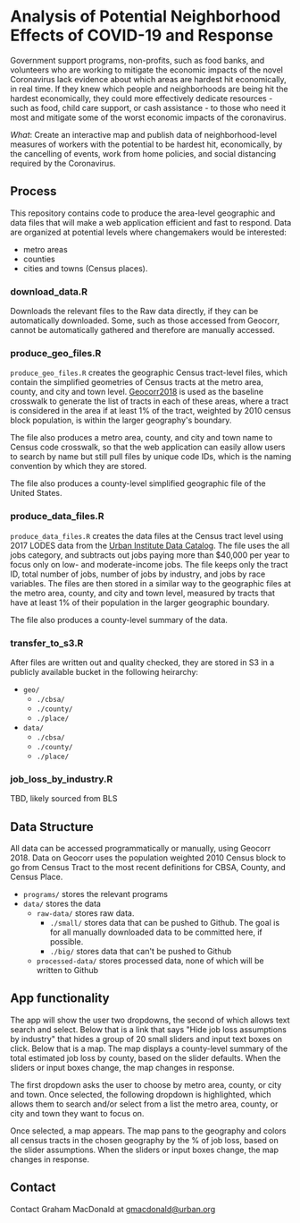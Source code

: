 # Analysis of Potential Neighborhood Effects of COVID-19 and Response

Government support programs, non-profits, such as food banks, and volunteers who are working to mitigate the economic impacts of the novel Coronavirus lack evidence about which areas are hardest hit economically, in real time. If they knew which people and neighborhoods are being hit the hardest economically, they could more effectively dedicate resources - such as food, child care support, or cash assistance - to those who need it most and mitigate some of the worst economic impacts of the coronavirus.

*What*: Create an interactive map and publish data of neighborhood-level measures of workers with the potential to be hardest hit, economically, by the cancelling of events, work from home policies, and social distancing required by the Coronavirus.

## Process

This repository contains code to produce the area-level geographic and data files that will make a web application efficient and fast to respond. Data are organized at potential levels where changemakers would be interested:

- metro areas
- counties
- cities and towns (Census places).

### download_data.R

Downloads the relevant files to the Raw data directly, if they can be automatically downloaded. Some, such as those accessed from Geocorr, cannot be automatically gathered and therefore are manually accessed.

### produce_geo_files.R

`produce_geo_files.R` creates the geographic Census tract-level files, which contain the simplified geometries of Census tracts at the metro area, county, and city and town level. [Geocorr2018](http://mcdc.missouri.edu/applications/geocorr2018.html) is used as the baseline crosswalk to generate the list of tracts in each of these areas, where a tract is considered in the area if at least 1% of the tract, weighted by 2010 census block population, is within the larger geography's boundary.

The file also produces a metro area, county, and city and town name to Census code crosswalk, so that the web application can easily allow users to search by name but still pull files by unique code IDs, which is the naming convention by which they are stored.

The file also produces a county-level simplified geographic file of the United States.

### produce_data_files.R

`produce_data_files.R` creates the data files at the Census tract level using 2017 LODES data from the [Urban Institute Data Catalog](https://datacatalog.urban.org/dataset/longitudinal-employer-household-dynamics-origin-destination-employment-statistics-lodes). The file uses the all jobs category, and subtracts out jobs paying more than $40,000 per year to focus only on low- and moderate-income jobs. The file keeps only the tract ID, total number of jobs, number of jobs by industry, and jobs by race variables. The files are then stored in a similar way to the geographic files at the metro area, county, and city and town level, measured by tracts that have at least 1% of their population in the larger geographic boundary.

The file also produces a county-level summary of the data.

### transfer_to_s3.R

After files are written out and quality checked, they are stored in S3 in a publicly available bucket in the following heirarchy:

- `geo/`
  - `./cbsa/`
  - `./county/`
  - `./place/`
- `data/`
  - `./cbsa/`
  - `./county/`
  - `./place/`
  
### job_loss_by_industry.R

TBD, likely sourced from BLS

## Data Structure

All data can be accessed programmatically or manually, using Geocorr 2018. Data on Geocorr uses the population weighted 2010 Census block to go from Census Tract to the most recent definitions for CBSA, County, and Census Place.

- `programs/` stores the relevant programs
- `data/` stores the data
  - `raw-data/` stores raw data.
    - `./small/` stores data that can be pushed to Github. The goal is for all manually downloaded data to be committed here, if possible.
    - `./big/` stores data that can't be pushed to Github
  - `processed-data/` stores processed data, none of which will be written to Github

## App functionality

The app will show the user two dropdowns, the second of which allows text search and select. Below that is a link that says "Hide job loss assumptions by industry" that hides a group of 20 small sliders and input text boxes on click. Below that is a map. The map displays a county-level summary of the total estimated job loss by county, based on the slider defaults. When the sliders or input boxes change, the map changes in response.

The first dropdown asks the user to choose by metro area, county, or city and town. Once selected, the following dropdown is highlighted, which allows them to search and/or select from a list the metro area, county, or city and town they want to focus on.

Once selected, a map appears. The map pans to the geography and colors all census tracts in the chosen geography by the % of job loss, based on the slider assumptions. When the sliders or input boxes change, the map changes in response.
  
## Contact

Contact Graham MacDonald at gmacdonald@urban.org